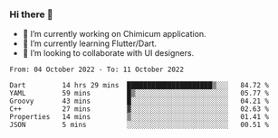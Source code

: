 ### Hi there 👋

<!--
**devcat37/devcat37** is a ✨ _special_ ✨ repository because its `README.md` (this file) appears on your GitHub profile.-->


- 🔭 I’m currently working on Chimicum application.
- 🌱 I’m currently learning Flutter/Dart.
- 👯 I’m looking to collaborate with UI designers.
<!-- - 🤔 I’m looking for help with ... -->

<!--START_SECTION:waka-->

```text
From: 04 October 2022 - To: 11 October 2022

Dart         14 hrs 29 mins  █████████████████████▒░░░   84.72 %
YAML         59 mins         █▒░░░░░░░░░░░░░░░░░░░░░░░   05.77 %
Groovy       43 mins         █░░░░░░░░░░░░░░░░░░░░░░░░   04.21 %
C++          27 mins         ▓░░░░░░░░░░░░░░░░░░░░░░░░   02.63 %
Properties   14 mins         ▒░░░░░░░░░░░░░░░░░░░░░░░░   01.41 %
JSON         5 mins          ░░░░░░░░░░░░░░░░░░░░░░░░░   00.51 %
```

<!--END_SECTION:waka-->
